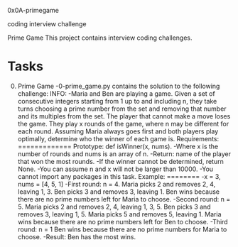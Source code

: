 0x0A-primegame

coding interview challenge

Prime Game
This project contains interview coding challenges.

Tasks
======

 0. Prime Game
-0-prime_game.py contains the solution to the following challenge:
INFO:
-Maria and Ben are playing a game. Given a set of consecutive integers starting from 1 up to and including n, they take turns choosing a prime number from the set and removing that number and its multiples from the set. The player that cannot make a move loses the game.
They play x rounds of the game, where n may be different for each round. Assuming Maria always goes first and both players play optimally, determine who the winner of each game is.
Requirements:
=============
Prototype: def isWinner(x, nums).
-Where x is the number of rounds and nums is an array of n.
-Return: name of the player that won the most rounds.
-If the winner cannot be determined, return None.
-You can assume n and x will not be larger than 10000.
-You cannot import any packages in this task.
Example:
========
-x = 3, nums = [4, 5, 1]
-First round: n = 4.
Maria picks 2 and removes 2, 4, leaving 1, 3.
Ben picks 3 and removes 3, leaving 1.
Ben wins because there are no prime numbers left for Maria to choose.
-Second round: n = 5.
Maria picks 2 and removes 2, 4, leaving 1, 3, 5.
Ben picks 3 and removes 3, leaving 1, 5.
Maria picks 5 and removes 5, leaving 1.
Maria wins because there are no prime numbers left for Ben to choose.
-Third round: n = 1
Ben wins because there are no prime numbers for Maria to choose.
-Result: Ben has the most wins.
